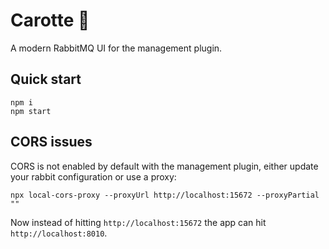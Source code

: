 # Carotte 🥕

A modern RabbitMQ UI for the management plugin.

## Quick start

```
npm i
npm start
```

## CORS issues

CORS is not enabled by default with the management plugin, either update your
rabbit configuration or use a proxy:

```
npx local-cors-proxy --proxyUrl http://localhost:15672 --proxyPartial ""
```

Now instead of hitting `http://localhost:15672` the app can hit
`http://localhost:8010`.
